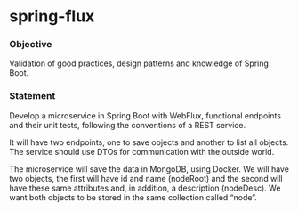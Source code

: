 # spring-flux

### Objective

Validation of good practices, design patterns and knowledge of Spring Boot.
### Statement

Develop a microservice in Spring Boot with WebFlux, functional endpoints and their unit tests, following 
the conventions of a REST service.

It will have two endpoints, one to save objects and another to list all objects. The service should use 
DTOs for communication with the outside world.

The microservice will save the data in MongoDB, using Docker. We will have two objects, the first will 
have id and name (nodeRoot) and the second will have these same attributes and, in addition, a 
description (nodeDesc). We want both objects to be stored in the same collection called “node”.

